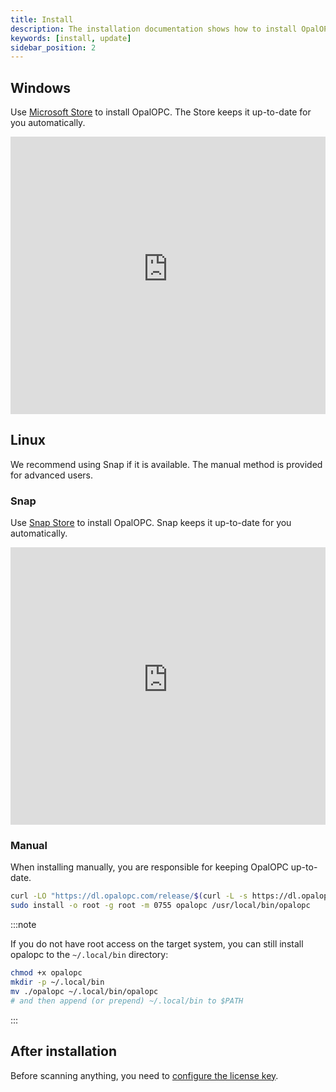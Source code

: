 ```yaml
---
title: Install
description: The installation documentation shows how to install OpalOPC on Windows or Linux.
keywords: [install, update]
sidebar_position: 2
---
```


## Windows

Use [Microsoft Store](https://apps.microsoft.com/detail/OpalOPC/9N89VWR0GK7H?launch=true&mode=mini) to install OpalOPC. The Store keeps it up-to-date for you automatically.

<iframe width="100%" height="444" src="https://www.youtube-nocookie.com/embed/0sstrWBaSYA?si=oUtJ1bbVDYxQwUan" title="YouTube video player" frameborder="0" allow="accelerometer; autoplay; clipboard-write; encrypted-media; gyroscope; picture-in-picture; web-share" allowfullscreen></iframe>

## Linux

We recommend using Snap if it is available. The manual method is provided for advanced users.

### Snap

Use [Snap Store](https://snapcraft.io/opalopc) to install OpalOPC. Snap keeps it up-to-date for you automatically.

<iframe width="100%" height="444" src="https://www.youtube-nocookie.com/embed/PWbCHtSqhis?si=K929wmVRGjVQP7O7" title="YouTube video player" frameborder="0" allow="accelerometer; autoplay; clipboard-write; encrypted-media; gyroscope; picture-in-picture; web-share" allowfullscreen></iframe>

### Manual

When installing manually, you are responsible for keeping OpalOPC up-to-date.

```bash
curl -LO "https://dl.opalopc.com/release/$(curl -L -s https://dl.opalopc.com/release/stable.txt)/bin/linux/amd64/opalopc"
sudo install -o root -g root -m 0755 opalopc /usr/local/bin/opalopc
````

:::note

If you do not have root access on the target system, you can still install opalopc to the `~/.local/bin` directory:

```bash
chmod +x opalopc
mkdir -p ~/.local/bin
mv ./opalopc ~/.local/bin/opalopc
# and then append (or prepend) ~/.local/bin to $PATH
```

:::

## After installation

Before scanning anything, you need to [configure the license key](configure-license-key.md).
